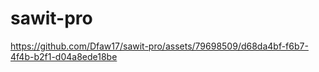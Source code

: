 # sawit-pro




https://github.com/Dfaw17/sawit-pro/assets/79698509/d68da4bf-f6b7-4f4b-b2f1-d04a8ede18be


